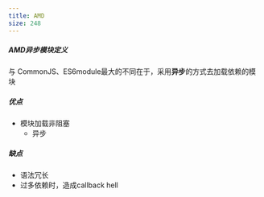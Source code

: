 ```yaml
---
title: AMD
size: 248
---
```

##### AMD异步模块定义

与 CommonJS、ES6module最大的不同在于，采用**异步**的方式去加载依赖的模块

##### 优点

- 模块加载非阻塞
  - 异步

##### 缺点

- 语法冗长
- 过多依赖时，造成callback hell

